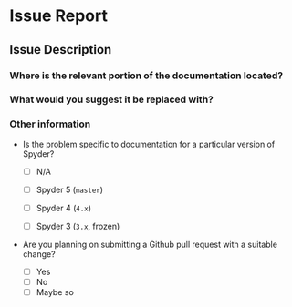 <!--- **PLEASE NOTE:** This is the issue tracker for Spyder's documentation, not problems with the Spyder application itself nor general help with Spyder. For that, please see the main Spyder repo: <https://github.com/spyder-ide/spyder> . --->

<!--- Please make sure you fill out this template completely so we can find and fix your issue. Otherwise, it may be closed. Thanks! --->

# Issue Report

## Issue Description

<!--- Describe the issue you've found with the documentation. --->




### Where is the relevant portion of the documentation located?

<!--- Identify the word, line, section, or file this change pertains to. --->




### What would you suggest it be replaced with?

<!--- Please be as specific as you can. --->




### Other information

* Is the problem specific to documentation for a particular version of Spyder?

    * [ ] N/A
    * [ ] Spyder 5 (``master``)
    * [ ] Spyder 4 (``4.x``)
    * [ ] Spyder 3 (``3.x``, frozen)


* Are you planning on submitting a Github pull request with a suitable change?

    * [ ] Yes
    * [ ] No
    * [ ] Maybe so
